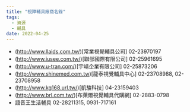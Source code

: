 ```yaml
---
title: "視障輔具廠商名錄"
tags:
  - 資源
  - 輔具
date: 2022-04-25
---
```

* (http://www.llaids.com.tw/)[常業視覺輔具公司] 02-23970197
* (http://www.iusee.com.tw/)[聯郃國際有限公司] 02-25961695
* (http://www.u-tran.com/)[宇崝企業有限公司] 02-25873206
* (http://www.shinemed.com.tw)[龍泰視覺輔具中心] 02-23708988, 02-23708958
* (http://www.kg168.url.tw/)[凱駿科技] 04-23159403
* (http://www.brl.com.tw/)[布萊爾視覺輔具代購網] 02-2883-0798
* 語音王生活輔具 02-28211315, 0931-717161
